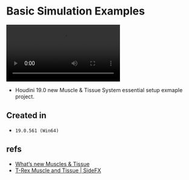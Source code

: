 # Basic Simulation Examples

![](https://i.gyazo.com/2d50b01219af36915a58eeb77f90aa20.mp4)

- Houdini 19.0 new Muscle & Tissue System essential setup exmaple project.

## Created in

- `19.0.561 (Win64)`

## refs

- [What’s new Muscles & Tissue](https://www.sidefx.com/docs/houdini/news/19/muscles.html)
- [T-Rex Muscle and Tissue | SideFX](https://www.sidefx.com/contentlibrary/muscle-and-tissue/)
